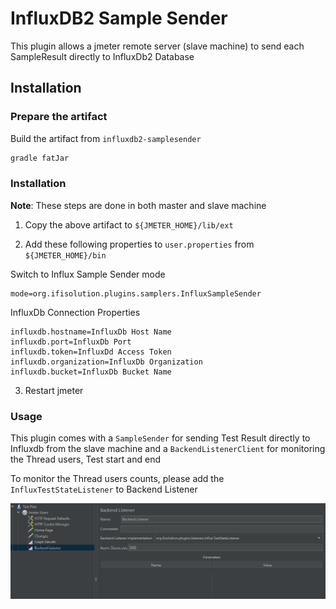 # InfluxDB2 Sample Sender

This plugin allows a jmeter remote server (slave machine) to send each SampleResult 
directly to InfluxDb2 Database

## Installation

### Prepare the artifact

Build the artifact from `influxdb2-samplesender` 

```bash
gradle fatJar
```

### Installation

**Note**: These steps are done in both master and slave machine

1. Copy the above artifact to `${JMETER_HOME}/lib/ext` 

2. Add these following properties to `user.properties` from `${JMETER_HOME}/bin`

Switch to Influx Sample Sender mode

```properties
mode=org.ifisolution.plugins.samplers.InfluxSampleSender
```

InfluxDb Connection Properties

```properties
influxdb.hostname=InfluxDb Host Name
influxdb.port=InfluxDb Port
influxdb.token=InfluxDd Access Token
influxdb.organization=InfluxDb Organization
influxdb.bucket=InfluxDb Bucket Name
```

3. Restart jmeter 

### Usage

This plugin comes with a `SampleSender` for sending Test Result directly to Influxdb 
from the slave machine and a `BackendListenerClient` for monitoring the Thread users,
Test start and end 

To monitor the Thread users counts, please add the `InfluxTestStateListener` to 
Backend Listener

![jmeter](https://github.com/vanduc2514/jmeter-influxdb2-remote/raw/master/image/jmeter.png)